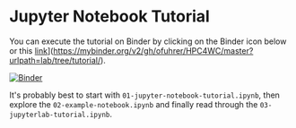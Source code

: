 # Jupyter Notebook Tutorial

You can execute the tutorial on Binder by clicking on the Binder icon below or this [link](http://mybinder.org/badge_logo.svg)](https://mybinder.org/v2/gh/ofuhrer/HPC4WC/master?urlpath=lab/tree/tutorial/).

[![Binder](http://mybinder.org/badge_logo.svg)](https://mybinder.org/v2/gh/ofuhrer/HPC4WC/master?urlpath=lab/tree/tutorial/)

It's probably best to start with `01-jupyter-notebook-tutorial.ipynb`, then explore the `02-example-notebook.ipynb` and finally read through the `03-jupyterlab-tutorial.ipynb`.

